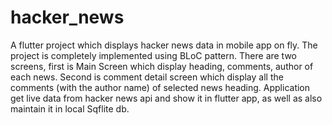 # hacker_news
A flutter project which displays hacker news data in mobile app on fly.
The project is completely implemented using BLoC pattern.
There are two screens, first is Main Screen which display heading, comments, author of each news.
Second is comment detail screen which display all the comments (with the author name) of selected news heading.
Application get live data from hacker news api and show it in flutter app, as well as also maintain it in local Sqflite db.
